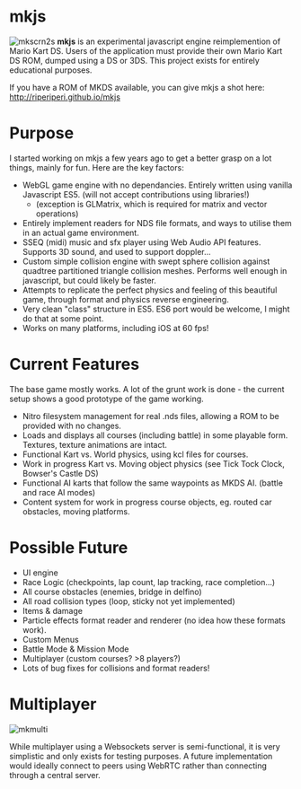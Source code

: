 # mkjs
![mkscrn2s](https://cloud.githubusercontent.com/assets/6294155/25496279/34c8808c-2b78-11e7-90ee-b0d1350244bb.png)
**mkjs** is an experimental javascript engine reimplemention of Mario Kart DS. Users of the application must provide their own Mario Kart DS ROM, dumped using a DS or 3DS. This project exists for entirely educational purposes.

If you have a ROM of MKDS available, you can give mkjs a shot here:
http://riperiperi.github.io/mkjs

# Purpose
I started working on mkjs a few years ago to get a better grasp on a lot things, mainly for fun. Here are the key factors:

- WebGL game engine with no dependancies. Entirely written using vanilla Javascript ES5. (will not accept contributions using libraries!)
   - (exception is GLMatrix, which is required for matrix and vector operations)
- Entirely implement readers for NDS file formats, and ways to utilise them in an actual game environment.
- SSEQ (midi) music and sfx player using Web Audio API features. Supports 3D sound, and used to support doppler...
- Custom simple collision engine with swept sphere collision against quadtree partitioned triangle collision meshes. Performs well enough in javascript, but could likely be faster.
- Attempts to replicate the perfect physics and feeling of this beautiful game, through format and physics reverse engineering.
- Very clean "class" structure in ES5. ES6 port would be welcome, I might do that at some point.
- Works on many platforms, including iOS at 60 fps!

# Current Features
The base game mostly works. A lot of the grunt work is done - the current setup shows a good prototype of the game working.

- Nitro filesystem management for real .nds files, allowing a ROM to be provided with no changes.
- Loads and displays all courses (including battle) in some playable form. Textures, texture animations are intact.
- Functional Kart vs. World physics, using kcl files for courses.
- Work in progress Kart vs. Moving object physics (see Tick Tock Clock, Bowser's Castle DS)
- Functional AI karts that follow the same waypoints as MKDS AI. (battle and race AI modes)
- Content system for work in progress course objects, eg. routed car obstacles, moving platforms.

# Possible Future
- UI engine
- Race Logic (checkpoints, lap count, lap tracking, race completion...)
- All course obstacles (enemies, bridge in delfino)
- All road collision types (loop, sticky not yet implemented)
- Items & damage
- Particle effects format reader and renderer (no idea how these formats work).
- Custom Menus
- Battle Mode & Mission Mode
- Multiplayer (custom courses? >8 players?)
- Lots of bug fixes for collisions and format readers!

# Multiplayer
![mkmulti](https://cloud.githubusercontent.com/assets/6294155/25496283/3c681532-2b78-11e7-86a1-9f710a9fae19.png)

While multiplayer using a Websockets server is semi-functional, it is very simplistic and only exists for testing purposes. A future implementation would ideally connect to peers using WebRTC rather than connecting through a central server.
